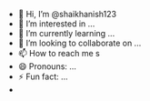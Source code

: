 - 👋 Hi, I’m @shaikhanish123
- 👀 I’m interested in ...
- 🌱 I’m currently learning ...
- 💞️ I’m looking to collaborate on ...
- 📫 How to reach me s
- 😄 Pronouns: ...
- ⚡ Fun fact: ...
- 

<!---
shaikhanish123/shaikhanish123 is a ✨ special ✨ repository because its `README.md` (this file) appears on your GitHub profile.
You can click the Preview link to take a look at your changes.
--->
